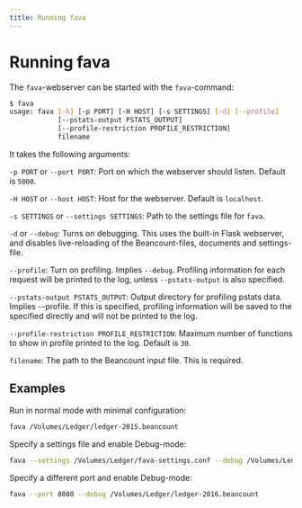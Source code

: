 ```yaml
---
title: Running fava
---
```


# Running fava

The `fava`-webserver can be started with the `fava`-command:

```bash
$ fava
usage: fava [-h] [-p PORT] [-H HOST] [-s SETTINGS] [-d] [--profile]
            [--pstats-output PSTATS_OUTPUT]
            [--profile-restriction PROFILE_RESTRICTION]
            filename
```

It takes the following arguments:

`-p PORT` or `--port PORT`:
    Port on which the webserver should listen. Default is `5000`.

`-H HOST` or `--host HOST`:
    Host for the webserver. Default is `localhost`.

`-s SETTINGS` or `--settings SETTINGS`:
    Path to the settings file for `fava`.

`-d` or `--debug`:
    Turns on debugging. This uses the built-in Flask webserver, and disables
    live-reloading of the Beancount-files, documents and settings- file.

`--profile`:
    Turn on profiling.  Implies `--debug`.  Profiling information for each
    request will be printed to the log, unless `--pstats-output` is also
    specified.

`--pstats-output PSTATS_OUTPUT`:
    Output directory for profiling pstats data. Implies --profile. If this is
    specified, profiling information will be saved to the specified directly and
    will not be printed to the log.

`--profile-restriction PROFILE_RESTRICTION`:
    Maximum number of functions to show in profile printed to the log. Default
    is `30`.

`filename`:
    The path to the Beancount input file. This is required.


## Examples

Run in normal mode with minimal configuration:

```bash
fava /Volumes/Ledger/ledger-2015.beancount
```

Specify a settings file and enable Debug-mode:

```bash
fava --settings /Volumes/Ledger/fava-settings.conf --debug /Volumes/Ledger/ledger-2016.beancount
```

Specify a different port and enable Debug-mode:

```bash
fava --port 8080 --debug /Volumes/Ledger/ledger-2016.beancount
```
